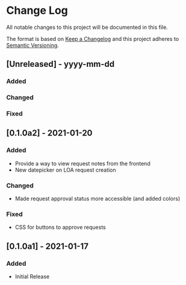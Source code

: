 # Change Log

All notable changes to this project will be documented in this file.

The format is based on [Keep a Changelog](http://keepachangelog.com/)
and this project adheres to [Semantic Versioning](http://semver.org/).

## [Unreleased] - yyyy-mm-dd

### Added

### Changed

### Fixed

## [0.1.0a2] - 2021-01-20

### Added
- Provide a way to view request notes from the frontend
- New datepicker on LOA request creation
### Changed
- Made request approval status more accessible (and added colors)
### Fixed
- CSS for buttons to approve requests

## [0.1.0a1] - 2021-01-17

### Added
- Initial Release
